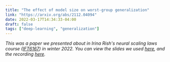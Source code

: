 ```yaml
---
title: "The effect of model size on worst-group generalization"
link: "https://arxiv.org/abs/2112.04094"
date: 2022-03-17T14:34:33-04:00
draft: false
tags: ["deep-learning", "generalization"]
---
```


*This was a paper we presented about in Irina Rish's neural scaling laws course ([IFT6167](https://sites.google.com/view/nsl-course)) in winter 2022. You can view the slides we used [here](https://docs.google.com/presentation/d/1Fxs60aXvANsBj_k-m1h_KtjDfUrqPKY8f1UIh3j4XY0/edit?usp=sharing), and the recording [here](https://sites.google.com/view/nsl-course/schedule#h.h6n8wkndidtb).*
